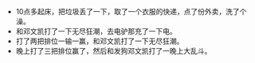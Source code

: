 + 10点多起床，把垃圾丢了一下，取了一个衣服的快递，点了份外卖，洗了个澡。
+ 和邓文凯打了一下无尽狂潮，去电驴那充了一下电。
+ 打了两把排位一输一赢，和邓文凯打了一下无尽狂潮。
+ 晚上打了三把排位赢了，然后和发狗邓文凯打了一晚上大乱斗。

